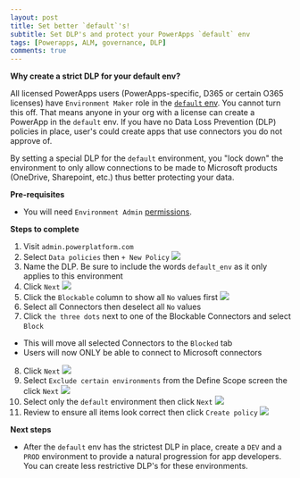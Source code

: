 ```yaml
---
layout: post
title: Set better `default`'s!
subtitle: Set DLP's and protect your PowerApps `default` env
tags: [Powerapps, ALM, governance, DLP]
comments: true
---
```


**Why create a strict DLP for your default env?**

All licensed PowerApps users (PowerApps-specific, D365 or certain O365 licenses) have `Environment Maker` role in the [`default` env](https://docs.microsoft.com/en-us/power-platform/admin/environments-overview#the-default-environment). You cannot turn this off. That means anyone in your org with a license can create a PowerApp in the `default` env. If you have no Data Loss Prevention (DLP) policies in place, user's could create apps that use connectors you do not approve of.

By setting a special DLP for the `default` environment, you "lock down" the environment to only allow connections to be made to Microsoft products (OneDrive, Sharepoint, etc.) thus better protecting your data. 

**Pre-requisites**
- You will need `Environment Admin` [permissions](https://docs.microsoft.com/en-us/power-platform/admin/database-security#predefined-security-roles).

**Steps to complete**
1. Visit `admin.powerplatform.com`
2. Select `Data policies` then `+ New Policy`
![](./assets/2021-01-30-19-22-17.png)
3. Name the DLP. Be sure to include the words `default_env` as it only applies to this environment
4. Click `Next`
![](./assets/2021-01-30-19-23-15.png)
5. Click the `Blockable` column to show all `No` values first
![](./assets/2021-01-30-19-24-37.png)
6. Select all Connectors then deselect all `No` values
7. Click `the three dots` next to one of the Blockable Connectors and select `Block`
  - This will move all selected Connectors to the `Blocked` tab
  - Users will now ONLY be able to connect to Microsoft connectors
8. Click `Next`
![](./assets/2021-01-30-19-26-22.png)
9. Select `Exclude certain environments` from the Define Scope screen the click `Next`
![](./assets/2021-01-30-19-27-29.png)
10. Select only the `default` environment then click `Next`
![](./assets/2021-01-30-19-28-04.png)
11. Review to ensure all items look correct then click `Create policy`
![](./assets/2021-01-30-19-31-54.png)

**Next steps**
- After the `default` env has the strictest DLP in place, create a `DEV` and a `PROD` environment to provide a natural progression for app developers. You can create less restrictive DLP's for these environments.
